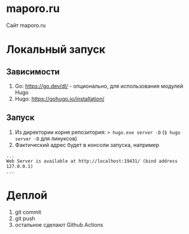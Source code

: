 # maporo.ru
Сайт maporo.ru 

# Локальный запуск

## Зависимости

1. Go: https://go.dev/dl/ - опционально, для использования модулей Hugo 
2. Hugo: https://gohugo.io/installation/

## Запуск

1. Из директории корня репозитория: `> hugo.exe server -D` (`$ hugo server -D` для линуксов)
2. Фактический адрес будет в консоли запуска, например
```
...
Web Server is available at http://localhost:19431/ (bind address 127.0.0.1)
...
```

# Деплой

1. git commit 
2. git push
3. остальное сделают Github Actions